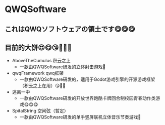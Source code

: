# QWQSoftware

## これはQWQソフトウェアの領土です😋😋😋

## 目前的大饼😍😋😘🥰🤩🤗
- AboveTheCumulus 积云之上
  - 一款由QWQSoftware研发的立体射击游戏🤗
- qwqFramework qwq框架
  - 一款由QWQSoftware研发的，适用于Godot游戏引擎的开源游戏框架（积云之上在用）😘🥰🤩
- 逃离一中
  - 一款由QWQSoftware研发的开放世界跑酷卡牌回合制校园青春动作类游戏😋😋😋
- SpitalString 空间弦（暂定）
  - 一款由QWQSoftware研发的单手竖屏联机立体音乐节奏游戏🤔
